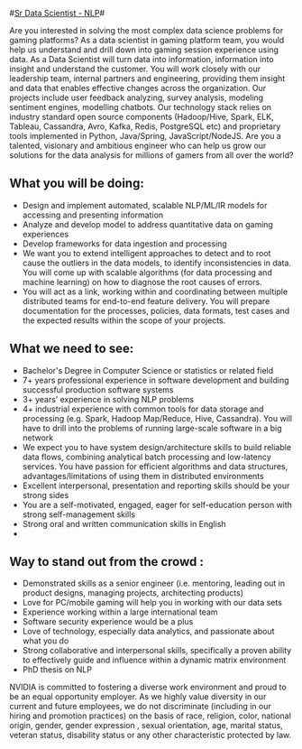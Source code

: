 #[Sr Data Scientist - NLP](https://github.com/CarraZhou/NVIDIA-Position/blob/master/NVIDIA-Positions.md)#

Are you interested in solving the most complex data science problems for gaming platforms? As a data scientist in gaming platform team, you would help us understand and drill down into gaming session experience using data. As a Data Scientist will turn data into information, information into insight and understand the customer. You will work closely with our leadership team, internal partners and engineering,  providing them insight and data that enables effective changes across the organization.
Our projects include user feedback analyzing, survey analysis, modeling sentiment engines, modelling chatbots. Our technology stack relies on industry standard open source components (Hadoop/Hive, Spark, ELK, Tableau, Cassandra, Avro, Kafka, Redis, PostgreSQL etc) and proprietary tools implemented in Python, Java/Spring, JavaScript/NodeJS. Are you a talented, visionary and ambitious engineer who can help us grow our solutions for the data analysis for millions of gamers from all over the world?
 
 
## What you will be doing: ##
- Design and implement automated, scalable NLP/ML/IR models for accessing and presenting information
- Analyze and develop model to address quantitative data on gaming experiences
- Develop frameworks for data ingestion and processing
- We want you to extend intelligent approaches to detect and to root cause the outliers in the data models, to identify inconsistencies in data. You will come up with scalable algorithms (for data processing and machine learning) on how to diagnose the root causes of errors.
- You will act as a link, working within and coordinating between multiple distributed teams for end-to-end feature delivery. You will prepare documentation for the processes, policies, data formats, test cases and the expected results within the scope of your projects.

## What we need to see: ##
- Bachelor's Degree in Computer Science or statistics or related field
- 7+ years professional experience in software development and building successful production software systems
- 3+ years’ experience in solving NLP  problems
- 4+ industrial experience with common tools for data storage and processing (e.g. Spark, Hadoop Map/Reduce, Hive, Cassandra). You will have to drill into the problems of running large-scale software in a big network
- We expect you to have system design/architecture skills to build reliable data flows, combining analytical batch processing and low-latency services. You have passion for efficient algorithms and data structures, advantages/limitations of using them in distributed environments
- Excellent interpersonal, presentation and reporting skills should be your strong sides
- You are a self-motivated, engaged, eager for self-education person with strong self-management skills
- Strong oral and written communication skills in English
- 
## Way to stand out from the crowd : ##
- Demonstrated skills as a senior engineer (i.e. mentoring, leading out in product designs, managing projects, architecting products)
- Love for PC/mobile gaming will help you in working with our data sets
- Experience working within a large international team
- Software security experience would be a plus
- Love of technology, especially data analytics, and passionate about what you do
- Strong collaborative and interpersonal skills, specifically a proven ability to effectively guide and influence within a dynamic matrix environment
- PhD thesis on NLP

NVIDIA is committed to fostering a diverse work environment and proud to be an equal opportunity employer. As we highly value diversity in our current and future employees, we do not discriminate (including in our hiring and promotion practices) on the basis of race, religion, color, national origin, gender, gender expression , sexual orientation, age, marital status, veteran status, disability status or any other characteristic protected by law.
